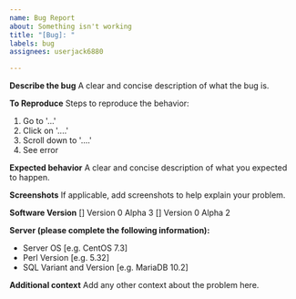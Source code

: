 ```yaml
---
name: Bug Report
about: Something isn't working
title: "[Bug]: "
labels: bug
assignees: userjack6880

---
```


**Describe the bug**
A clear and concise description of what the bug is.

**To Reproduce**
Steps to reproduce the behavior:
1. Go to '...'
2. Click on '....'
3. Scroll down to '....'
4. See error

**Expected behavior**
A clear and concise description of what you expected to happen.

**Screenshots**
If applicable, add screenshots to help explain your problem.

**Software Version**
[] Version 0 Alpha 3
[] Version 0 Alpha 2

**Server (please complete the following information):**
- Server OS [e.g. CentOS 7.3]
- Perl Version [e.g. 5.32]
- SQL Variant and Version [e.g. MariaDB 10.2]

**Additional context**
Add any other context about the problem here.